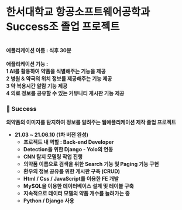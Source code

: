 <h1>한서대학교 항공소프트웨어공학과 <strong>Success<strong>조 졸업 프로젝트</h1><br>
애플리케이션 이름 : 식후 30분<br>
<br>
애플리케이션 기능 :<br>
	1	AI를 활용하여 약품을 식별해주는 기능을 제공<br>
	2	병원 & 약국의 위치 정보를 제공해주는 기능 제공<br>
	3	약 복용시간 알람 기능 제공<br>
	4	의료 정보를 공유할 수 있는 커뮤니티 게시판 기능 제공<br>

	
### 💊 Success

의약품의 이미지를 탐지하여 정보를 알려주는 웹애플리케이션 제작 졸업 프로젝트

- 21.03 ~ 21.06.10  (1차 버전 완성)
    - 프로젝트 내 역할 : Back-end Developer
    - Detection을 위한 Django - Yolo의 연동
    - CNN 탐지 모델링 작업 진행
    - 의약품 이름으로 검색을 위한 Search 기능 및 Paging 기능 구현
    - 환우의 정보 공유를 위한 게시판 구축 (CRUD)
    - Html / Css / JavaScript를 이용한 FE 개발
    - MySQL을 이용한 데이터베이스 설계 및 테이블 구축
    - 지속적으로 데이터 모델의 약품 개수를 늘려가는 중
    - Python / Django 사용
